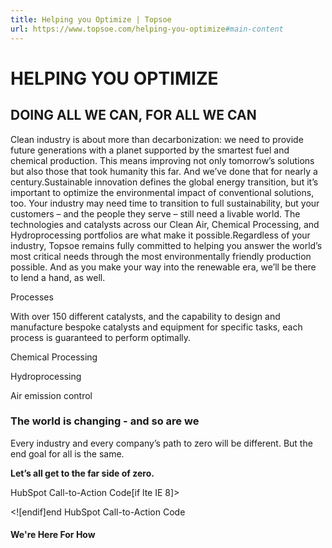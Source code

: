 ```yaml
---
title: Helping you Optimize | Topsoe
url: https://www.topsoe.com/helping-you-optimize#main-content
---
```


# HELPING YOU OPTIMIZE

## DOING ALL WE CAN, FOR ALL WE CAN

Clean industry is about more than decarbonization: we need to provide future generations with a planet supported by the smartest fuel and chemical production. This means improving not only tomorrow’s solutions but also those that took humanity this far. And we’ve done that for nearly a century.Sustainable innovation defines the global energy transition, but it’s important to optimize the environmental impact of conventional solutions, too. Your industry may need time to transition to full sustainability, but your customers – and the people they serve – still need a livable world. The technologies and catalysts across our Clean Air, Chemical Processing, and Hydroprocessing portfolios are what make it possible.Regardless of your industry, Topsoe remains fully committed to helping you answer the world’s most critical needs through the most environmentally friendly production possible. And as you make your way into the renewable era, we’ll be there to lend a hand, as well.

Processes

With over 150 different catalysts, and the capability to design and manufacture bespoke catalysts and equipment for specific tasks, each process is guaranteed to perform optimally.

Chemical Processing

Hydroprocessing

Air emission control

### The world is changing - and so are we

Every industry and every company’s path to zero will be different. But the end goal for all is the same.

**Let’s all get to the far side of zero.**

HubSpot Call-to-Action Code[if lte IE 8]><div id="hs-cta-ie-element"></div><![endif][](https://cta-redirect.hubspot.com/cta/redirect/2115834/2eb36704-786c-47d4-bac3-09eb3631778b)end HubSpot Call-to-Action Code

#### We're Here For How